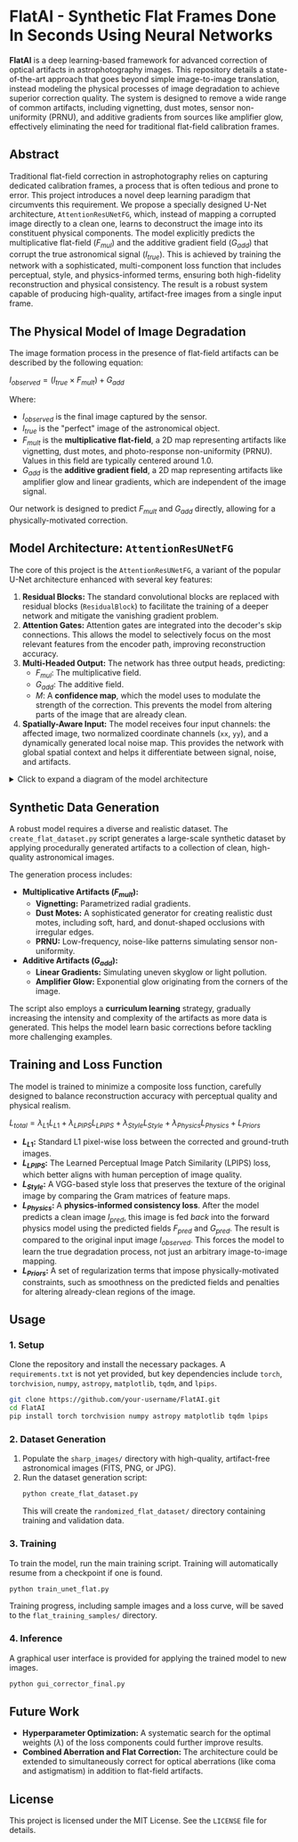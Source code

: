 # FlatAI - Synthetic Flat Frames Done In Seconds Using Neural Networks

**FlatAI** is a deep learning-based framework for advanced correction of optical artifacts in astrophotography images. This repository details a state-of-the-art approach that goes beyond simple image-to-image translation, instead modeling the physical processes of image degradation to achieve superior correction quality. The system is designed to remove a wide range of common artifacts, including vignetting, dust motes, sensor non-uniformity (PRNU), and additive gradients from sources like amplifier glow, effectively eliminating the need for traditional flat-field calibration frames.

## Abstract

Traditional flat-field correction in astrophotography relies on capturing dedicated calibration frames, a process that is often tedious and prone to error. This project introduces a novel deep learning paradigm that circumvents this requirement. We propose a specially designed U-Net architecture, `AttentionResUNetFG`, which, instead of mapping a corrupted image directly to a clean one, learns to deconstruct the image into its constituent physical components. The model explicitly predicts the multiplicative flat-field ($F_{mul}$) and the additive gradient field ($G_{add}$) that corrupt the true astronomical signal ($I_{true}$). This is achieved by training the network with a sophisticated, multi-component loss function that includes perceptual, style, and physics-informed terms, ensuring both high-fidelity reconstruction and physical consistency. The result is a robust system capable of producing high-quality, artifact-free images from a single input frame.

## The Physical Model of Image Degradation

The image formation process in the presence of flat-field artifacts can be described by the following equation:

$I_{observed} = (I_{true} \times F_{mult}) + G_{add}$

Where:
-   $I_{observed}$ is the final image captured by the sensor.
-   $I_{true}$ is the "perfect" image of the astronomical object.
-   $F_{mult}$ is the **multiplicative flat-field**, a 2D map representing artifacts like vignetting, dust motes, and photo-response non-uniformity (PRNU). Values in this field are typically centered around 1.0.
-   $G_{add}$ is the **additive gradient field**, a 2D map representing artifacts like amplifier glow and linear gradients, which are independent of the image signal.

Our network is designed to predict $F_{mult}$ and $G_{add}$ directly, allowing for a physically-motivated correction.

## Model Architecture: `AttentionResUNetFG`

The core of this project is the `AttentionResUNetFG`, a variant of the popular U-Net architecture enhanced with several key features:

1.  **Residual Blocks:** The standard convolutional blocks are replaced with residual blocks (`ResidualBlock`) to facilitate the training of a deeper network and mitigate the vanishing gradient problem.
2.  **Attention Gates:** Attention gates are integrated into the decoder's skip connections. This allows the model to selectively focus on the most relevant features from the encoder path, improving reconstruction accuracy.
3.  **Multi-Headed Output:** The network has three output heads, predicting:
    -   $F_{mul}$: The multiplicative field.
    -   $G_{add}$: The additive field.
    -   $M$: A **confidence map**, which the model uses to modulate the strength of the correction. This prevents the model from altering parts of the image that are already clean.
4.  **Spatially-Aware Input:** The model receives four input channels: the affected image, two normalized coordinate channels (`xx`, `yy`), and a dynamically generated local noise map. This provides the network with global spatial context and helps it differentiate between signal, noise, and artifacts.

<details>
<summary>Click to expand a diagram of the model architecture</summary>

```mermaid
graph TD
    subgraph Input
        A[Image + Coords + Noise]
    end

    subgraph Encoder
        A --> B(enc1: ResBlock 4->64);
        B --> C{pool1: MaxPool2d};
        C --> D(enc2: ResBlock 64->128);
        D --> E{pool2: MaxPool2d};
        E --> F(enc3: ResBlock 128->256);
        F --> G{pool3: MaxPool2d};
        G --> H(enc4: ResBlock 256->512);
        H --> I{pool4: MaxPool2d};
    end

    subgraph Bottleneck
        I --> J(bottleneck: ResBlock 512->1024);
    end

    subgraph Decoder
        J --> K(up4: Upsample);
        K --> L(dec_conv4: ResBlock 1024->512);
        subgraph Skip Connection 4
            H --> M(att4: AttentionGate);
            L --> M;
        end
        M --> N(dec_combine4: ResBlock 1024->512);
        N --> O(up3: Upsample);
        O --> P(dec_conv3: ResBlock 512->256);
        subgraph Skip Connection 3
            F --> Q(att3: AttentionGate);
            P --> Q;
        end
        Q --> R(dec_combine3: ResBlock 512->256);
        R --> S(up2: Upsample);
        S --> T(dec_conv2: ResBlock 256->128);
        subgraph Skip Connection 2
            D --> U(att2: AttentionGate);
            T --> U;
        end
        U --> V(dec_combine2: ResBlock 256->128);
        V --> W(up1: Upsample);
        W --> X(dec_conv1: ResBlock 128->64);
        subgraph Skip Connection 1
            B --> Y(att1: AttentionGate);
            X --> Y;
        end
        Y --> Z(dec_combine1: ResBlock 128->64);
    end
    
    subgraph Output Heads
        Z --> AA(out_conv: Conv2d 64->3);
        AA --> BB[F_mul prediction];
        AA --> CC[G_add prediction];
        AA --> DD[M (confidence) prediction];
    end
```
</details>

## Synthetic Data Generation

A robust model requires a diverse and realistic dataset. The `create_flat_dataset.py` script generates a large-scale synthetic dataset by applying procedurally generated artifacts to a collection of clean, high-quality astronomical images.

The generation process includes:
-   **Multiplicative Artifacts ($F_{mult}$):**
    -   **Vignetting:** Parametrized radial gradients.
    -   **Dust Motes:** A sophisticated generator for creating realistic dust motes, including soft, hard, and donut-shaped occlusions with irregular edges.
    -   **PRNU:** Low-frequency, noise-like patterns simulating sensor non-uniformity.
-   **Additive Artifacts ($G_{add}$):**
    -   **Linear Gradients:** Simulating uneven skyglow or light pollution.
    -   **Amplifier Glow:** Exponential glow originating from the corners of the image.

The script also employs a **curriculum learning** strategy, gradually increasing the intensity and complexity of the artifacts as more data is generated. This helps the model learn basic corrections before tackling more challenging examples.

## Training and Loss Function

The model is trained to minimize a composite loss function, carefully designed to balance reconstruction accuracy with perceptual quality and physical realism.

$L_{total} = \lambda_{L1} L_{L1} + \lambda_{LPIPS} L_{LPIPS} + \lambda_{Style} L_{Style} + \lambda_{Physics} L_{Physics} + L_{Priors}$

-   **$L_{L1}$:** Standard L1 pixel-wise loss between the corrected and ground-truth images.
-   **$L_{LPIPS}$:** The Learned Perceptual Image Patch Similarity (LPIPS) loss, which better aligns with human perception of image quality.
-   **$L_{Style}$:** A VGG-based style loss that preserves the texture of the original image by comparing the Gram matrices of feature maps.
-   **$L_{Physics}$:** A **physics-informed consistency loss**. After the model predicts a clean image $I_{pred}$, this image is fed *back* into the forward physics model using the predicted fields $F_{pred}$ and $G_{pred}$. The result is compared to the original input image $I_{observed}$. This forces the model to learn the true degradation process, not just an arbitrary image-to-image mapping.
-   **$L_{Priors}$:** A set of regularization terms that impose physically-motivated constraints, such as smoothness on the predicted fields and penalties for altering already-clean regions of the image.

## Usage

### 1. Setup
Clone the repository and install the necessary packages. A `requirements.txt` is not yet provided, but key dependencies include `torch`, `torchvision`, `numpy`, `astropy`, `matplotlib`, `tqdm`, and `lpips`.

```bash
git clone https://github.com/your-username/FlatAI.git
cd FlatAI
pip install torch torchvision numpy astropy matplotlib tqdm lpips
```

### 2. Dataset Generation
1.  Populate the `sharp_images/` directory with high-quality, artifact-free astronomical images (FITS, PNG, or JPG).
2.  Run the dataset generation script:
    ```bash
    python create_flat_dataset.py
    ```
    This will create the `randomized_flat_dataset/` directory containing training and validation data.

### 3. Training
To train the model, run the main training script. Training will automatically resume from a checkpoint if one is found.
```bash
python train_unet_flat.py
```
Training progress, including sample images and a loss curve, will be saved to the `flat_training_samples/` directory.

### 4. Inference
A graphical user interface is provided for applying the trained model to new images.
```bash
python gui_corrector_final.py
```

## Future Work
-   **Hyperparameter Optimization:** A systematic search for the optimal weights ($\lambda$) of the loss components could further improve results.
-   **Combined Aberration and Flat Correction:** The architecture could be extended to simultaneously correct for optical aberrations (like coma and astigmatism) in addition to flat-field artifacts.

## License
This project is licensed under the MIT License. See the `LICENSE` file for details.
